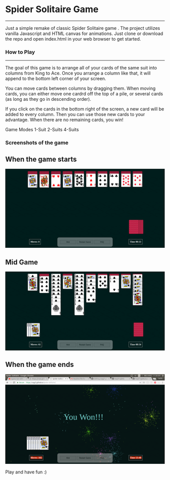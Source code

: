 # Spider Solitaire Game
<hr>

Just a simple remake of classic Spider Solitaire game .
The project utilizes vanilla Javascript and HTML canvas for animations.
Just clone or download the repo and open index.html in your web browser to get started. 

### How to Play
<hr>

The goal of this game is to arrange all of your cards of the same suit into columns from King to Ace. Once you arrange a column like that, it will append to the bottom left corner of your screen.

You can move cards between columns by dragging them. When moving cards, you can either move one cardrd off the top of a pile, or several cards (as long as they go in descending order).

If you click on the cards in the bottom right of the screen, a new card will be added to every column. Then you can use those new cards to your advantage. When there are no remaining cards, you win!

Game Modes
1-Suit
2-Suits
4-Suits

### Screenshots of the game 

## When the game starts 

![Start of game](screenshots/Screenshot1.png)

## Mid Game 

![Start of game](screenshots/Screenshot2.png)

## When the game ends

![Start of game](screenshots/Screenshot3.png)


Play and have fun :)
